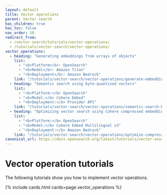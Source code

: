 ```yaml
---
layout: default
title: Vector operations
parent: Vector search
has_children: true
has_toc: false
nav_order: 10
redirect_from:
  - /vector-search/tutorials/vector-operations/
  - /tutorials/vector-search/vector-operations/
vector_operations:
  - heading: "Generating embeddings from arrays of objects"
    list: 
      - "<b>Platform</b>: OpenSearch" 
      - "<b>Model</b>: Amazon Titan"
      - "<b>Deployment</b>: Amazon Bedrock" 
    link: "/tutorials/vector-search/vector-operations/generate-embeddings/"
  - heading: "Semantic search using byte-quantized vectors"
    list:
      - "<b>Platform:</b> OpenSearch"
      - "<b>Model:</b> Cohere Embed"  
      - "<b>Deployment:</b> Provider API"  
    link: "/tutorials/vector-search/vector-operations/semantic-search-byte-vectors/"
  - heading: "Optimizing vector search using Cohere compressed embeddings"
    list:
      - "<b>Platform:</b> OpenSearch"
      - "<b>Model:</b> Cohere Embed Multilingual v3"  
      - "<b>Deployment:</b> Amazon Bedrock"  
    link: "/tutorials/vector-search/vector-operations/optimize-compression/"
canonical_url: https://docs.opensearch.org/latest/tutorials/vector-search/vector-operations/index/
---
```


# Vector operation tutorials

The following tutorials show you how to implement vector operations.

{% include cards.html cards=page.vector_operations %}